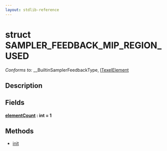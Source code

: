 ```yaml
---
layout: stdlib-reference
---
```


# struct SAMPLER\_FEEDBACK\_MIP\_REGION\_USED

*Conforms to:* \_\_BuiltinSamplerFeedbackType, [ITexelElement](../../interfaces/itexelelement-016/index)

## Description



## Fields

####  <a id="decl-elementCount"></a>[elementCount](elementcount-7) : int = 1

## Methods

* [init](init)


<!-- RTD-TOC-START
```{toctree}
:titlesonly:
:hidden:

Element <element-0>
elementCount <elementcount-7>
init <init>
```
RTD-TOC-END -->
